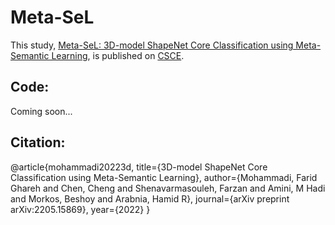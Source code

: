 # Meta-SeL
This study, [Meta-SeL: 3D-model ShapeNet Core Classification
using Meta-Semantic Learning](https://arxiv.org/abs/2205.15869), is published on [CSCE](https://american-cse.org/csce2022/).

## Code:
Coming soon...

## Citation:
  @article{mohammadi20223d,
    title={3D-model ShapeNet Core Classification using Meta-Semantic Learning},
    author={Mohammadi, Farid Ghareh and Chen, Cheng and Shenavarmasouleh, Farzan and Amini, M Hadi and Morkos, Beshoy and Arabnia, Hamid R},
    journal={arXiv preprint arXiv:2205.15869},
    year={2022}
  }
